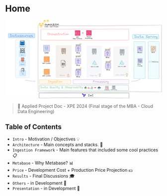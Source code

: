 # Home

<img src="./assets/images/arquiteture_draw.png" />

> 💾 Applied Project Doc - XPE 2024
(Final stage of the MBA - Cloud Data Engineering)

## Table of Contents

* `Intro` - Motivation / Objectives 💡
* `Architecture` - Main concepts and stacks. 📐
* `Ingestion Framework` - Main features that included some cool practices 📋
* `Metabase` - Why Metabase? 📊
* `Price` - Development Cost + Production Price Projection 💵
* `Results` - Final Discussions 🎓
* `Others` - in Development 🔧
* `Presentation` - in Development 🔧